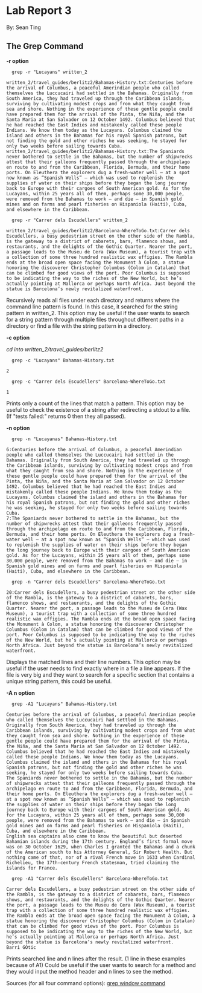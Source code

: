 # **Lab Report 3**
By: Sean Ting

## The Grep Command

**-r option**

```
  grep -r "Lucayans" written_2
  
written_2/travel_guides/berlitz2/Bahamas-History.txt:Centuries before the arrival of Columbus, a peaceful Amerindian people who called themselves the Luccucairi had settled in the Bahamas. Originally from South America, they had traveled up through the Caribbean islands, surviving by cultivating modest crops and from what they caught from sea and shore. Nothing in the experience of these gentle people could have prepared them for the arrival of the Pinta, the Niña, and the Santa Maria at San Salvador on 12 October 1492. Columbus believed that he had reached the East Indies and mistakenly called these people Indians. We know them today as the Lucayans. Columbus claimed the island and others in the Bahamas for his royal Spanish patrons, but not finding the gold and other riches he was seeking, he stayed for only two weeks before sailing towards Cuba.
written_2/travel_guides/berlitz2/Bahamas-History.txt:The Spaniards never bothered to settle in the Bahamas, but the number of shipwrecks attest that their galleons frequently passed through the archipelago en route to and from the Caribbean, Florida, Bermuda, and their home ports. On Eleuthera the explorers dug a fresh-water well — at a spot now known as “Spanish Wells” — which was used to replenish the supplies of water on their ships before they began the long journey back to Europe with their cargoes of South American gold. As for the Lucayans, within 25 years all of them, perhaps some 30,000 people, were removed from the Bahamas to work — and die — in Spanish gold mines and on farms and pearl fisheries on Hispaniola (Haiti), Cuba, and elsewhere in the Caribbean.
```

```
  grep -r "Carrer dels Escudellers" written_2
  
written_2/travel_guides/berlitz2/Barcelona-WhereToGo.txt:Carrer dels Escudellers, a busy pedestrian street on the other side of the Rambla, is the gateway to a district of cabarets, bars, flamenco shows, and restaurants, and the delights of the Gothic Quarter. Nearer the port, a passage leads to the Museu de Cera (Wax Museum), a tourist trap with a collection of some three hundred realistic wax effigies. The Rambla ends at the broad open space facing the Monument à Colom, a statue honoring the discoverer Christopher Columbus (Colom in Catalan) that can be climbed for good views of the port. Poor Columbus is supposed to be indicating the way to the riches of the New World, but he’s actually pointing at Mallorca or perhaps North Africa. Just beyond the statue is Barcelona’s newly revitalized waterfront.
```
   
Recursively reads all files under each directory and returns where the command line pattern is found. In this case, it searched for the string pattern in written_2.
This option may be useful if the user wants to search for a string pattern through multiple files throughout different paths in a directory or find a file with the string pattern in a directory.

**-c option**

*cd into written_2/travel_guides/berlitz2*

```
  grep -c "Lucayans" Bahamas-History.txt
  
2
```

```
  grep -c "Carrer dels Escudellers" Barcelona-WhereToGo.txt
  
1
```

Prints only a count of the lines that match a pattern.
This option may be useful to check the existence of a string after redirecting a stdout to a file. (If "tests failed:" returns 0 then they all passed).

**-n option**

```
  grep -n "Lucayanas" Bahamas-History.txt
  
6:Centuries before the arrival of Columbus, a peaceful Amerindian people who called themselves the Luccucairi had settled in the Bahamas. Originally from South America, they had traveled up through the Caribbean islands, surviving by cultivating modest crops and from what they caught from sea and shore. Nothing in the experience of these gentle people could have prepared them for the arrival of the Pinta, the Niña, and the Santa Maria at San Salvador on 12 October 1492. Columbus believed that he had reached the East Indies and mistakenly called these people Indians. We know them today as the Lucayans. Columbus claimed the island and others in the Bahamas for his royal Spanish patrons, but not finding the gold and other riches he was seeking, he stayed for only two weeks before sailing towards Cuba.
7:The Spaniards never bothered to settle in the Bahamas, but the number of shipwrecks attest that their galleons frequently passed through the archipelago en route to and from the Caribbean, Florida, Bermuda, and their home ports. On Eleuthera the explorers dug a fresh-water well — at a spot now known as “Spanish Wells” — which was used to replenish the supplies of water on their ships before they began the long journey back to Europe with their cargoes of South American gold. As for the Lucayans, within 25 years all of them, perhaps some 30,000 people, were removed from the Bahamas to work — and die — in Spanish gold mines and on farms and pearl fisheries on Hispaniola (Haiti), Cuba, and elsewhere in the Caribbean.
```


```
  grep -n "Carrer dels Escudellers" Barcelona-WhereToGo.txt
  
20:Carrer dels Escudellers, a busy pedestrian street on the other side of the Rambla, is the gateway to a district of cabarets, bars, flamenco shows, and restaurants, and the delights of the Gothic Quarter. Nearer the port, a passage leads to the Museu de Cera (Wax Museum), a tourist trap with a collection of some three hundred realistic wax effigies. The Rambla ends at the broad open space facing the Monument à Colom, a statue honoring the discoverer Christopher Columbus (Colom in Catalan) that can be climbed for good views of the port. Poor Columbus is supposed to be indicating the way to the riches of the New World, but he’s actually pointing at Mallorca or perhaps North Africa. Just beyond the statue is Barcelona’s newly revitalized waterfront.
```

Displays the matched lines and their line numbers.
This option may be useful if the user needs to find exactly where in a file a line appears. If the file is very big and they want to search for a specific section that contains a unique string pattern, this could be useful.

**-A n option**

```
  grep -A1 "Lucayans" Bahamas-History.txt
  
Centuries before the arrival of Columbus, a peaceful Amerindian people who called themselves the Luccucairi had settled in the Bahamas. Originally from South America, they had traveled up through the Caribbean islands, surviving by cultivating modest crops and from what they caught from sea and shore. Nothing in the experience of these gentle people could have prepared them for the arrival of the Pinta, the Niña, and the Santa Maria at San Salvador on 12 October 1492. Columbus believed that he had reached the East Indies and mistakenly called these people Indians. We know them today as the Lucayans. Columbus claimed the island and others in the Bahamas for his royal Spanish patrons, but not finding the gold and other riches he was seeking, he stayed for only two weeks before sailing towards Cuba.
The Spaniards never bothered to settle in the Bahamas, but the number of shipwrecks attest that their galleons frequently passed through the archipelago en route to and from the Caribbean, Florida, Bermuda, and their home ports. On Eleuthera the explorers dug a fresh-water well — at a spot now known as “Spanish Wells” — which was used to replenish the supplies of water on their ships before they began the long journey back to Europe with their cargoes of South American gold. As for the Lucayans, within 25 years all of them, perhaps some 30,000 people, were removed from the Bahamas to work — and die — in Spanish gold mines and on farms and pearl fisheries on Hispaniola (Haiti), Cuba, and elsewhere in the Caribbean.
English sea captains also came to know the beautiful but deserted Bahamian islands during the 17th century. England’s first formal move was on 30 October 1629, when Charles I granted the Bahamas and a chunk of the American south to his Attorney General, Sir Robert Health. But nothing came of that, nor of a rival French move in 1633 when Cardinal Richelieu, the 17th-century French statesman, tried claiming the islands for France.
```

```
  grep -A1 "Carrer dels Escudellers" Barcelona-WhereToGo.txt
  
Carrer dels Escudellers, a busy pedestrian street on the other side of the Rambla, is the gateway to a district of cabarets, bars, flamenco shows, and restaurants, and the delights of the Gothic Quarter. Nearer the port, a passage leads to the Museu de Cera (Wax Museum), a tourist trap with a collection of some three hundred realistic wax effigies. The Rambla ends at the broad open space facing the Monument à Colom, a statue honoring the discoverer Christopher Columbus (Colom in Catalan) that can be climbed for good views of the port. Poor Columbus is supposed to be indicating the way to the riches of the New World, but he’s actually pointing at Mallorca or perhaps North Africa. Just beyond the statue is Barcelona’s newly revitalized waterfront.
Barri GÒtic
```

Prints searched line and n lines after the result. (1 line in these examples because of A1)
Could be useful if the user wants to search for a method and they would input the method header and n lines to see the method.

Sources (for all four command options):
[grep window command](https://amalgjose.com/2021/08/08/pipe-grep-equivalent-command-in-windows/#:~:text=The%20syntax%20of%20grep%20command%20is%20given%20below.&text=Options%20Description%20%2Dc%20%3A%20This%20prints,lines%20and%20their%20line%20numbers.)
